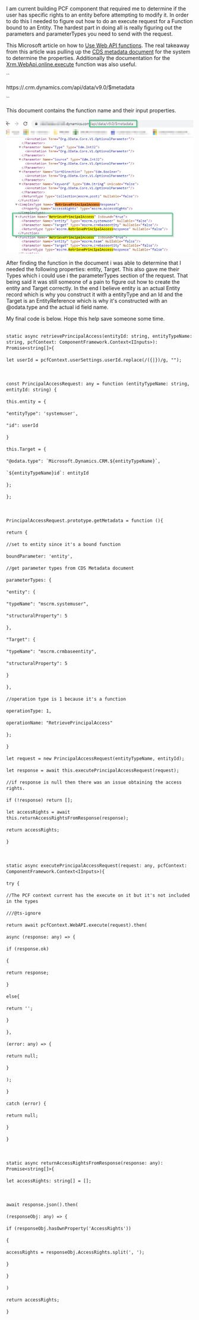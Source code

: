 
I am current building PCF component that required me to determine if the user has specific rights to an entity before attempting to modify it. In order to do this I needed to figure out how to do an execute request for a Function bound to an Entity. The hardest part in doing all is really figuring out the parameters and parameterTypes you need to send with the request.

  

This Microsoft article on how to [Use Web API functions](https://docs.microsoft.com/en-us/powerapps/developer/common-data-service/webapi/use-web-api-functions). The real takeaway from this article was pulling up the [CDS metadata document](https://docs.microsoft.com/en-us/powerapps/developer/common-data-service/webapi/web-api-types-operations#bkmk_csdl) for the system to determine the properties. Additionally the documentation for the [Xrm.WebApi.online.execute](https://docs.microsoft.com/en-us/powerapps/developer/model-driven-apps/clientapi/reference/xrm-webapi/online/execute) function was also useful.

  

``

https://<yourorg>.crm.dynamics.com/api/data/v9.0/$metadata

``

  

This document contains the function name and their input properties.

  

![CDS Metadata Doc](https://github.com/rwilson504/Blogger/blob/master/WebApi-Execute-Bound-Function-PCF/RetrievePrincipalAccessMetadata.png?raw=true)

  

After finding the function in the document i was able to determine that I needed the following properties: entity, Target. This also gave me their Types which i could use i the parameterTypes section of the request. That being said it was still someone of a pain to figure out how to create the entity and Target correctly. In the end I believe entity is an actual Entity record which is why you construct it with a entityType and an Id and the Target is an EntityReference which is why it's constructed with an @odata.type and the actual id field name.

  

My final code is below. Hope this help save someone some time.

  

```

static async retrievePrincipalAccess(entityId: string, entityTypeName: string, pcfContext: ComponentFramework.Context<IInputs>): Promise<string[]>{

let userId = pcfContext.userSettings.userId.replace(/({|})/g, "");

  

const PrincipalAccessRequest: any = function (entityTypeName: string, entityId: string) {

this.entity = {

"entityType": 'systemuser',

"id": userId

}

this.Target = {

"@odata.type": `Microsoft.Dynamics.CRM.${entityTypeName}`,

`${entityTypeName}id`: entityId

};

};

  

PrincipalAccessRequest.prototype.getMetadata = function (){

return {

//set to entity since it's a bound function

boundParameter: 'entity',

//get parameter types from CDS Metadata document

parameterTypes: {

"entity": {

"typeName": "mscrm.systemuser",

"structuralProperty": 5

},

"Target": {

"typeName": "mscrm.crmbaseentity",

"structuralProperty": 5

}

},

//operation type is 1 because it's a function

operationType: 1,

operationName: "RetrievePrincipalAccess"

};

}

let request = new PrincipalAccessRequest(entityTypeName, entityId);

let response = await this.executePrincipalAccessRequest(request);

//if response is null then there was an issue obtaining the access rights.

if (!response) return [];

let accessRights = await this.returnAccessRightsFromResponse(response);

return accessRights;

}

  

static async executePrincipalAccessRequest(request: any, pcfContext: ComponentFramework.Context<IInputs>){

try {

//The PCF context current has the execute on it but it's not included in the types

///@ts-ignore

return await pcfContext.WebAPI.execute(request).then(

async (response: any) => {

if (response.ok)

{

return response;

}

else{

return '';

}

},

(error: any) => {

return null;

}

);

}

catch (error) {

return null;

}

}

  

static async returnAccessRightsFromResponse(response: any): Promise<string[]>{

let accessRights: string[] = [];

  

await response.json().then(

(responseObj: any) => {

if (responseObj.hasOwnProperty('AccessRights'))

{

accessRights = responseObj.AccessRights.split(', ');

}

}

)

return accessRights;

}

```
<!--stackedit_data:
eyJoaXN0b3J5IjpbMTc3MjE3MTcxOCwtODkxODk4ODAzXX0=
-->